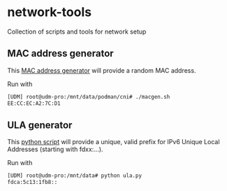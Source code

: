# network-tools
Collection of scripts and tools for network setup

## MAC address generator

This [MAC address generator](https://gist.github.com/INA2N/079adda7d6e5612996e4e993152d7103) will provide a random MAC address.

Run with

```bash
[UDM] root@udm-pro:/mnt/data/podman/cni# ./macgen.sh 
EE:CC:EC:A2:7C:D1
```

## ULA generator

This [python script](https://github.com/n-st/python-ula) will provide a unique, valid prefix for IPv6 Unique Local Addresses (starting with fdxx:...).

Run with

```bash
[UDM] root@udm-pro:/mnt/data# python ula.py
fdca:5c13:1fb8::
```